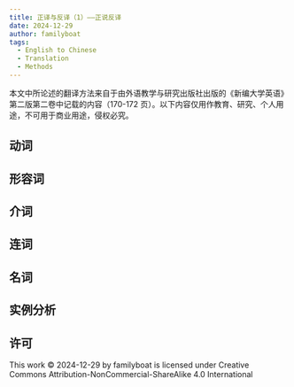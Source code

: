 ```yaml
---
title: 正译与反译（1）——正说反译
date: 2024-12-29
author: familyboat
tags:
  - English to Chinese
  - Translation
  - Methods
---
```


本文中所论述的翻译方法来自于由外语教学与研究出版社出版的《新编大学英语》第二版第二卷中记载的内容（170-172 页）。以下内容仅用作教育、研究、个人用途，不可用于商业用途，侵权必究。

## 动词

## 形容词

## 介词

## 连词

## 名词

## 实例分析

## 许可

This work © 2024-12-29 by familyboat is licensed under Creative Commons Attribution-NonCommercial-ShareAlike 4.0 International 
